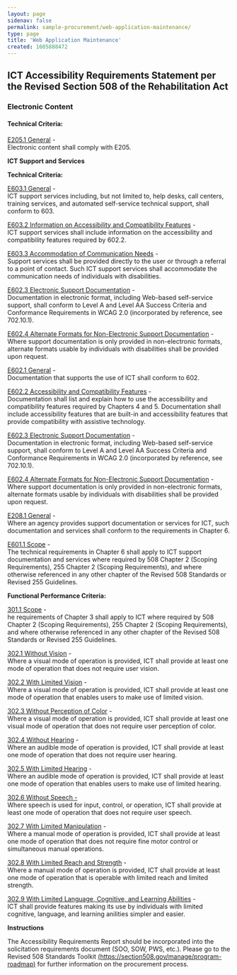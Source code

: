 ```yaml
---
layout: page 
sidenav: false 
permalink: sample-procurement/web-application-maintenance/
type: page
title: 'Web Application Maintenance'
created: 1605888472
---
```


## ICT Accessibility Requirements Statement per the Revised Section 508 of the Rehabilitation Act

### Electronic Content

#### Technical Criteria:

[E205.1 General][1] -  
Electronic content shall comply with E205.

  


**ICT Support and Services**

**Technical Criteria:**

[E603.1 General][2] -  
ICT support services including, but not limited to, help desks, call centers, training services, and automated self-service technical support, shall conform to 603.

[E603.2 Information on Accessibility and Compatibility Features][2] -  
ICT support services shall include information on the accessibility and compatibility features required by 602.2.

[E603.3 Accommodation of Communication Needs][2] -  
Support services shall be provided directly to the user or through a referral to a point of contact. Such ICT support services shall accommodate the communication needs of individuals with disabilities.

[E602.3 Electronic Support Documentation][3] -  
Documentation in electronic format, including Web-based self-service support, shall conform to Level A and Level AA Success Criteria and Conformance Requirements in WCAG 2.0 (incorporated by reference, see 702.10.1).

[E602.4 Alternate Formats for Non-Electronic Support Documentation][3] -  
Where support documentation is only provided in non-electronic formats, alternate formats usable by individuals with disabilities shall be provided upon request.

[E602.1 General][4] -  
Documentation that supports the use of ICT shall conform to 602.

[E602.2 Accessibility and Compatibility Features][4] -  
Documentation shall list and explain how to use the accessibility and compatibility features required by Chapters 4 and 5. Documentation shall include accessibility features that are built-in and accessibility features that provide compatibility with assistive technology.

[E602.3 Electronic Support Documentation][4] -  
Documentation in electronic format, including Web-based self-service support, shall conform to Level A and Level AA Success Criteria and Conformance Requirements in WCAG 2.0 (incorporated by reference, see 702.10.1).

[E602.4 Alternate Formats for Non-Electronic Support Documentation][4] -  
Where support documentation is only provided in non-electronic formats, alternate formats usable by individuals with disabilities shall be provided upon request.

[E208.1 General][5] -  
Where an agency provides support documentation or services for ICT, such documentation and services shall conform to the requirements in Chapter 6.

[E601.1 Scope][5] -  
The technical requirements in Chapter 6 shall apply to ICT support documentation and services where required by 508 Chapter 2 (Scoping Requirements), 255 Chapter 2 (Scoping Requirements), and where otherwise referenced in any other chapter of the Revised 508 Standards or Revised 255 Guidelines.

  


**Functional Performance Criteria:**

[301.1 Scope][6] -  
he requirements of Chapter 3 shall apply to ICT where required by 508 Chapter 2 (Scoping Requirements), 255 Chapter 2 (Scoping Requirements), and where otherwise referenced in any other chapter of the Revised 508 Standards or Revised 255 Guidelines.

[302.1 Without Vision][7] -  
Where a visual mode of operation is provided, ICT shall provide at least one mode of operation that does not require user vision.

[302.2 With Limited Vision][7] -  
Where a visual mode of operation is provided, ICT shall provide at least one mode of operation that enables users to make use of limited vision.

[302.3 Without Perception of Color][7] -  
Where a visual mode of operation is provided, ICT shall provide at least one visual mode of operation that does not require user perception of color.

[302.4 Without Hearing][7] -  
Where an audible mode of operation is provided, ICT shall provide at least one mode of operation that does not require user hearing.

[302.5 With Limited Hearing][7] -  
Where an audible mode of operation is provided, ICT shall provide at least one mode of operation that enables users to make use of limited hearing.

[302.6 Without Speech -][7]  
Where speech is used for input, control, or operation, ICT shall provide at least one mode of operation that does not require user speech.

[302.7 With Limited Manipulation][7] -  
Where a manual mode of operation is provided, ICT shall provide at least one mode of operation that does not require fine motor control or simultaneous manual operations.

[302.8 With Limited Reach and Strength][7] -  
Where a manual mode of operation is provided, ICT shall provide at least one mode of operation that is operable with limited reach and limited strength.

[302.9 With Limited Language, Cognitive, and Learning Abilities][7] -  
ICT shall provide features making its use by individuals with limited cognitive, language, and learning anilities simpler and easier.

  


**Instructions**

The Accessibility Requirements Report should be incorporated into the solicitation requirements document (SOO, SOW, PWS, etc.). Please go to the Revised 508 Standards Toolkit [(https://section508.gov/manage/program-roadmap)][8] for further information on the procurement process.

 [1]: https://section508.gov/ict-accessibility#e205_1_general
 [2]: https://section508.gov/ict-accessibility#e603_1__e603_2__e603_3
 [3]: https://section508.gov/ict-accessibility#e602_3__e602_4
 [4]: https://section508.gov/ict-accessibility#e602_1_general
 [5]: https://section508.gov/ict-accessibility#e208_1_general
 [6]: https://section508.gov/ict-accessibility#e301_1
 [7]: https://section508.gov/ict-accessibility#e302_1
 [8]: https://section508.gov/manage/program-roadmap